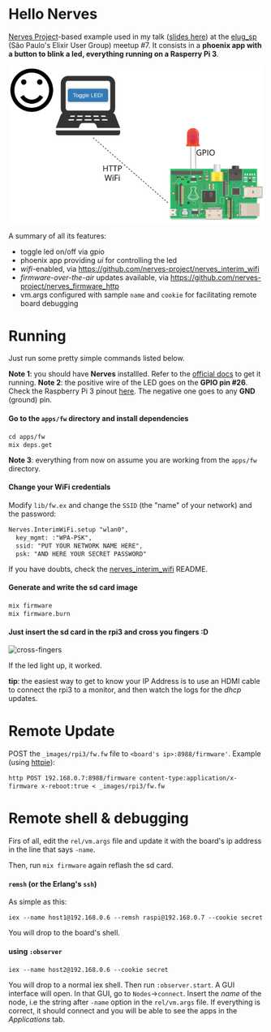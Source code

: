 # Hello Nerves

[Nerves Project](https://github.com/nerves-project)-based example used in my talk ([slides here](http://slides.com/geovanefedrecheski/elixir-of-iot-with-nerves#/)) at the [elug_sp](https://www.meetup.com/elug_sp/) (São Paulo's Elixir User Group) meetup #7. It consists in a **phoenix app with a button to blink a led, everything running on a Rasperry Pi 3**.

![project overview](https://raw.githubusercontent.com/geonnave/hello-nerves/master/priv/project-overview.png)

A summary of all its features:

* toggle led on/off via gpio
* phoenix app providing *ui* for controlling the led
* *wifi*-enabled, via https://github.com/nerves-project/nerves_interim_wifi
* *firmware-over-the-air* updates available, via https://github.com/nerves-project/nerves_firmware_http
* vm.args configured with sample `name` and `cookie` for facilitating remote board debugging

# Running
Just run some pretty simple commands listed below. 

**Note 1**: you should have **Nerves** installled. Refer to the [official docs](https://hexdocs.pm/nerves/installation.html#content) to get it running.
**Note 2**: the positive wire of the LED goes on the **GPIO pin #26**. Check the Raspberry Pi 3 pinout [here](https://az835927.vo.msecnd.net/sites/iot/Resources/images/PinMappings/RP2_Pinout.png). The negative one goes to any **GND** (ground) pin.

#### Go to the `apps/fw` directory and install dependencies
```
cd apps/fw
mix deps.get
```

**Note 3**: everything from now on assume you are working from the `apps/fw` directory.

#### Change your WiFi credentials
Modify `lib/fw.ex` and change the `SSID` (the "name" of your network) and the password:
```
Nerves.InterimWiFi.setup "wlan0",
  key_mgmt: :"WPA-PSK",
  ssid: "PUT YOUR NETWORK NAME HERE",
  psk: "AND HERE YOUR SECRET PASSWORD"
```
If you have doubts, check the [nerves_interim_wifi](https://github.com/nerves-project/nerves_interim_wifi) README.

#### Generate and write the sd card image
```
mix firmware
mix firmware.burn
```

#### Just insert the sd card in the rpi3 and cross you fingers :D
<img src="https://media1.popsugar-assets.com/files/thumbor/Vn3epuKRUZLRsec6Ww1mzyOfJAA/fit-in/2048xorig/filters:format_auto-!!-:strip_icc-!!-/2014/07/28/909/n/1922507/740abf9ac5c2563e_fingers-crossed/i/Fingers-Crossed.jpg" alt="cross-fingers" width="100">

If the led light up, it worked.

**tip**: the easiest way to get to know your IP Address is to use an HDMI cable to connect the rpi3 to a monitor, and then watch the logs for the *dhcp* updates.

# Remote Update
POST the `_images/rpi3/fw.fw` file to `<board's ip>:8988/firmware'`. Example (using [httpie](https://httpie.org/)):
```
http POST 192.168.0.7:8988/firmware content-type:application/x-firmware x-reboot:true < _images/rpi3/fw.fw
```

# Remote shell & debugging

Firs of all, edit the `rel/vm.args` file and update it with the board's ip address in the line that says `-name`.

Then, run `mix firmware` again reflash the sd card.

#### `remsh` (or the Erlang's `ssh`)
As simple as this:
```
iex --name host1@192.168.0.6 --remsh raspi@192.168.0.7 --cookie secret
```
You will drop to the board's shell.

#### using `:observer`
```
iex --name host2@192.168.0.6 --cookie secret
```
You will drop to a normal iex shell. Then run `:observer.start`. A GUI interface will open. In that GUI, go to `Nodes`->`connect`. Insert the *name* of the node, i.e the string after `-name` option in the `rel/vm.args` file. If everything is correct, it should connect and you will be able to see the apps in the *Applications* tab.
